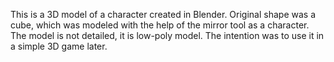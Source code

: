 This is a 3D model of a character created in Blender.
Original shape was a cube, which was modeled with the help of the mirror tool as a character.
The model is not detailed, it is low-poly model.
The intention was to use it in a simple 3D game later.
